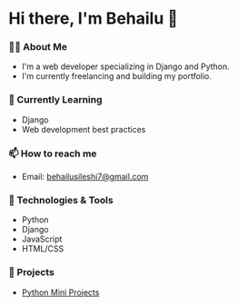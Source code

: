 # Hi there, I'm Behailu  👋

### 👨‍💻 About Me
- I'm a web developer specializing in Django and Python.
- I'm currently freelancing and building my portfolio.

### 🌱 Currently Learning
- Django
- Web development best practices

### 📫 How to reach me
- Email: behailusileshi7@gmail.com
<!--- LinkedIn: [Your LinkedIn Profile](https://www.linkedin.com/in/yourprofile)!-->

### 🔧 Technologies & Tools
- Python
- Django
- JavaScript
- HTML/CSS

### 📁 Projects
- [Python Mini Projects](https://github.com/Behailu-Sileshi/python_mini_project/)
